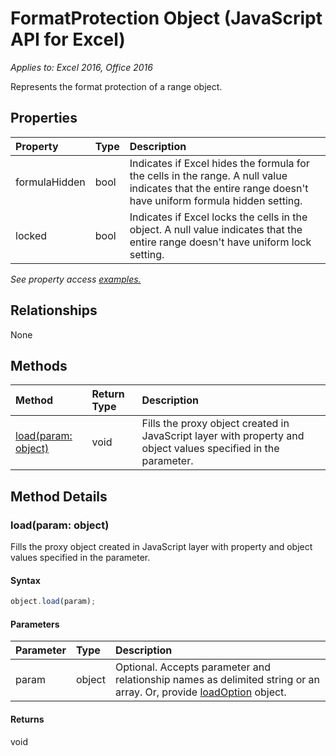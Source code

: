 # FormatProtection Object (JavaScript API for Excel)

_Applies to: Excel 2016, Office 2016_

Represents the format protection of a range object.

## Properties

| Property	   | Type	|Description
|:---------------|:--------|:----------|
|formulaHidden|bool|Indicates if Excel hides the formula for the cells in the range. A null value indicates that the entire range doesn't have uniform formula hidden setting.|
|locked|bool|Indicates if Excel locks the cells in the object. A null value indicates that the entire range doesn't have uniform lock setting.|

_See property access [examples.](#property-access-examples)_

## Relationships
None


## Methods

| Method		   | Return Type	|Description|
|:---------------|:--------|:----------|
|[load(param: object)](#loadparam-object)|void|Fills the proxy object created in JavaScript layer with property and object values specified in the parameter.|

## Method Details


### load(param: object)
Fills the proxy object created in JavaScript layer with property and object values specified in the parameter.

#### Syntax
```js
object.load(param);
```

#### Parameters
| Parameter	   | Type	|Description|
|:---------------|:--------|:----------|
|param|object|Optional. Accepts parameter and relationship names as delimited string or an array. Or, provide [loadOption](loadoption.md) object.|

#### Returns
void
